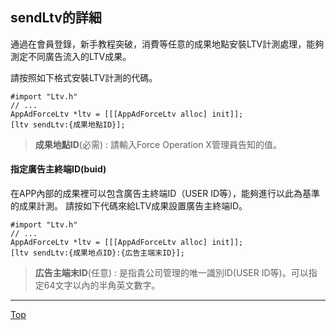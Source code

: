 ## sendLtv的詳細

通過在會員登錄，新手教程突破，消費等任意的成果地點安裝LTV計測處理，能夠測定不同廣告流入的LTV成果。

請按照如下格式安裝LTV計測的代碼。

```objc
#import "Ltv.h"
// ...
AppAdForceLtv *ltv = [[[AppAdForceLtv alloc] init]];
[ltv sendLtv:{成果地點ID}];
```

> **成果地點ID**(必需) : 請輸入Force Operation X管理員告知的值。

#### 指定廣告主終端ID(buid)

在APP內部的成果裡可以包含廣告主終端ID（USER ID等），能夠進行以此為基準的成果計測。
請按如下代碼來給LTV成果設置廣告主終端ID。

```objc
#import "Ltv.h"
// ...
AppAdForceLtv *ltv = [[[AppAdForceLtv alloc] init]];
[ltv sendLtv:{成果地点ID}:{広告主端末ID}];
```

> **広告主端末ID**(任意) : 是指貴公司管理的唯一識別ID(USER ID等)。可以指定64文字以內的半角英文數字。

---
[Top](/lang/zh-tw/README.md)
